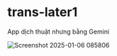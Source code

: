 # trans-later1

App dịch thuật nhưng bằng Gemini

![Screenshot 2025-01-06 085806](https://github.com/user-attachments/assets/0c36f109-bc21-4aaf-a8a3-4ab54e266b37)


